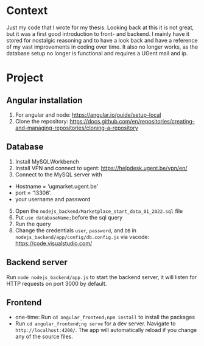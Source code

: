 # Context
Just my code that I wrote for my thesis. Looking back at this it is not great, but it was a first good introduction to front- and backend.
I mainly have it stored for nostalgic reasoning and to have a look back and have a reference of my vast improvements in coding over time.
It also no longer works, as the database setup no longer is functional and requires a UGent mail and ip.

# Project
## Angular installation
1. For angular and node: https://angular.io/guide/setup-local
2. Clone the repository: https://docs.github.com/en/repositories/creating-and-managing-repositories/cloning-a-repository

## Database
1. Install MySQLWorkbench
2. Install VPN and connect to ugent: https://helpdesk.ugent.be/vpn/en/
3. Connect to the MySQL server with
  - Hostname = ‘ugmarket.ugent.be’
  - port = ‘13306’.
  - your username and password
5. Open the `nodejs_backend/Marketplace_start_data_01_2022.sql` file
6. Put `use databaseName;`before the sql query
7. Run the query
8. Change the credentials `user`, `password`, and `DB` in `nodejs_backend/app/config/db.config.js` via vscode: https://code.visualstudio.com/

## Backend server
Run `node nodejs_backend/app.js` to start the backend server, it will listen for HTTP requests on port 3000 by default.

## Frontend
- one-time: Run `cd angular_frontend;npm install` to install the packages
- Run `cd angular_frontend;ng serve` for a dev server. Navigate to `http://localhost:4200/`. The app will automatically reload if you change any of the source files.


